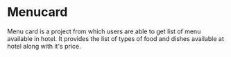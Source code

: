 # Menucard
Menu card is a project from which users are able to get list of menu available in hotel. It provides the list of types of food and dishes available at hotel along with it's price.
